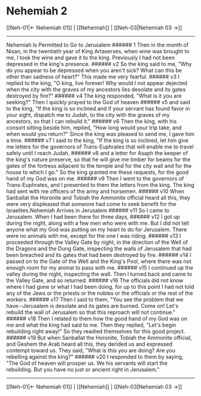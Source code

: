 # Nehemiah 2

[[Neh-01|← Nehemiah 01]] | [[Nehemiah]] | [[Neh-03|Nehemiah 03 →]]
***

Nehemiah Is Permitted to Go to Jerusalem ###### 1 Then in the month of Nisan, in the twentieth year of King Artaxerxes, when wine was brought to me, I took the wine and gave it to the king. Previously I had not been depressed in the king's presence. ###### v2 So the king said to me, "Why do you appear to be depressed when you aren't sick? What can this be other than sadness of heart?" This made me very fearful. ###### v3 I replied to the king, "O king, live forever! Why would I not appear dejected when the city with the graves of my ancestors lies desolate and its gates destroyed by fire?" ###### v4 The king responded, "What is it you are seeking?" Then I quickly prayed to the God of heaven ###### v5 and said to the king, "If the king is so inclined and if your servant has found favor in your sight, dispatch me to Judah, to the city with the graves of my ancestors, so that I can rebuild it." ###### v6 Then the king, with his consort sitting beside him, replied, "How long would your trip take, and when would you return?" Since the king was pleased to send me, I gave him a time. ###### v7 I said to the king, "If the king is so inclined, let him give me letters for the governors of Trans-Euphrates that will enable me to travel safely until I reach Judah, ###### v8 and a letter for Asaph the keeper of the king's nature preserve, so that he will give me timber for beams for the gates of the fortress adjacent to the temple and for the city wall and for the house to which I go." So the king granted me these requests, for the good hand of my God was on me. ###### v9 Then I went to the governors of Trans-Euphrates, and I presented to them the letters from the king. The king had sent with me officers of the army and horsemen. ###### v10 When Sanballat the Horonite and Tobiah the Ammonite official heard all this, they were very displeased that someone had come to seek benefit for the Israelites.Nehemiah Arrives in Jerusalem ###### v11 So I came to Jerusalem. When I had been there for three days, ###### v12 I got up during the night, along with a few men who were with me. But I did not tell anyone what my God was putting on my heart to do for Jerusalem. There were no animals with me, except for the one I was riding. ###### v13 I proceeded through the Valley Gate by night, in the direction of the Well of the Dragons and the Dung Gate, inspecting the walls of Jerusalem that had been breached and its gates that had been destroyed by fire. ###### v14 I passed on to the Gate of the Well and the King's Pool, where there was not enough room for my animal to pass with me. ###### v15 I continued up the valley during the night, inspecting the wall. Then I turned back and came to the Valley Gate, and so returned. ###### v16 The officials did not know where I had gone or what I had been doing, for up to this point I had not told any of the Jews or the priests or the nobles or the officials or the rest of the workers. ###### v17 Then I said to them, "You see the problem that we have--Jerusalem is desolate and its gates are burned. Come on! Let's rebuild the wall of Jerusalem so that this reproach will not continue." ###### v18 Then I related to them how the good hand of my God was on me and what the king had said to me. Then they replied, "Let's begin rebuilding right away!" So they readied themselves for this good project. ###### v19 But when Sanballat the Horonite, Tobiah the Ammonite official, and Geshem the Arab heard all this, they derided us and expressed contempt toward us. They said, "What is this you are doing? Are you rebelling against the king?" ###### v20 I responded to them by saying, "The God of heaven will prosper us. We his servants will start the rebuilding. But you have no just or ancient right in Jerusalem."

***
[[Neh-01|← Nehemiah 01]] | [[Nehemiah]] | [[Neh-03|Nehemiah 03 →]]
